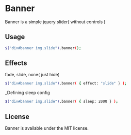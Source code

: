 # Banner
Banner is a simple  jquery slider( without controls )

## Usage

```sh
$("div#banner img.slide").banner();
```

## Effects
fade, slide, none( just hide)

```sh
$("div#banner img.slide").banner( { effect: "slide" } );
```

_Defining sleep config

```sh
$("div#banner img.slide").banner( { sleep: 2000 } );
```

## License
Banner is available under the MIT license.